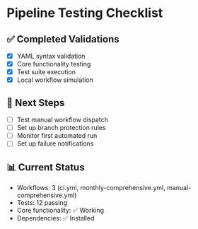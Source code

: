 # Pipeline Testing Checklist

## ✅ Completed Validations
- [x] YAML syntax validation
- [x] Core functionality testing  
- [x] Test suite execution
- [x] Local workflow simulation

## 🔄 Next Steps
- [ ] Test manual workflow dispatch
- [ ] Set up branch protection rules
- [ ] Monitor first automated run
- [ ] Set up failure notifications

## 📊 Current Status
- Workflows: 3 (ci.yml, monthly-comprehensive.yml, manual-comprehensive.yml)
- Tests: 12 passing
- Core functionality: ✅ Working
- Dependencies: ✅ Installed

